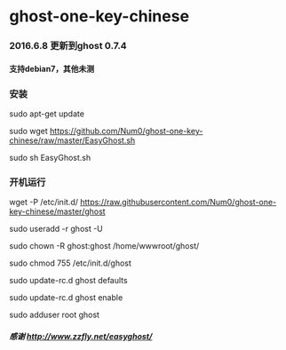 # ghost-one-key-chinese
### 2016.6.8 更新到ghost 0.7.4
#### 支持debian7，其他未测
### 安装
sudo apt-get update

sudo wget https://github.com/Num0/ghost-one-key-chinese/raw/master/EasyGhost.sh

sudo sh EasyGhost.sh
### 开机运行
wget -P /etc/init.d/ https://raw.githubusercontent.com/Num0/ghost-one-key-chinese/master/ghost

sudo useradd -r ghost -U

sudo chown -R ghost:ghost /home/wwwroot/ghost/

sudo chmod 755 /etc/init.d/ghost 

sudo update-rc.d ghost defaults

sudo update-rc.d ghost enable

sudo adduser root ghost

##### 感谢 http://www.zzfly.net/easyghost/
